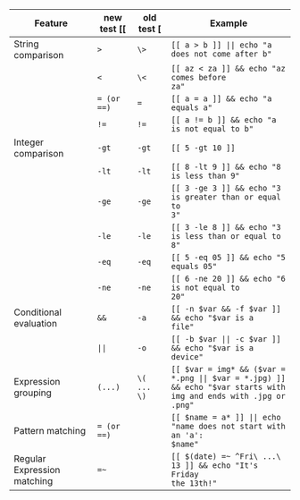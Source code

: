 
|**Feature**|**new test** [[|**old test** [|**Example**|
|--|--|--|--|
|String comparison|<code>></code>|<code>\\></code>|<code>[[ a > b ]] \|\| echo "a does not come after b"</code>|
||<code><|<code>\\<</code>|<code>[[ az < za ]] && echo "az comes before za"</code>|
||<code>= (or ==)</code>|<code>=</code>|<code>[[ a = a ]] && echo "a equals a"</code>|
||<code>!=</code>|<code>!=</code>|<code>[[ a != b ]] && echo "a is not equal to b"</code>|
|Integer comparison|<code>-gt</code>|<code>-gt</code>|<code>[[ 5 -gt 10 ]] || echo "5 is not bigger than 10"</code>|
||<code>-lt</code>|<code>-lt</code>|<code>[[ 8 -lt 9 ]] && echo "8 is less than 9"</code>|
||<code>-ge</code>|<code>-ge</code>|<code>[[ 3 -ge 3 ]] && echo "3 is greater than or equal to 3"</code>|
||<code>-le</code>|<code>-le</code>|<code>[[ 3 -le 8 ]] && echo "3 is less than or equal to 8"</code>|
||<code>-eq</code>|<code>-eq</code>|<code>[[ 5 -eq 05 ]] && echo "5 equals 05"</code>|
||<code>-ne</code>|<code>-ne</code>|<code>[[ 6 -ne 20 ]] && echo "6 is not equal to 20"</code>|
|Conditional evaluation|<code>&&</code>|<code>-a</code>|<code>[[ -n \$var && -f \$var ]] && echo "$var is a file"</code>|
||<code>\|\|</code>|<code>-o</code>|<code>[[ -b \$var \|\| -c \$var ]] && echo "\$var is a device"</code>|
|Expression grouping|<code>(...)</code>|<code>\\( ... \\)</code>|<code>[[ \$var = img* && (\$var = *.png \|\| \$var = *.jpg) ]] && echo "\$var starts with img and ends with .jpg or .png"</code>|
|Pattern matching|<code>= (or ==)</code>||<code>[[ \$name = a* ]] \|\| echo "name does not start with an 'a': \$name"</code>|
|Regular Expression matching|<code>=~</code>||<code>[[ \$(date) =~ ^Fri\\ ...\\ 13 ]] && echo "It's Friday the 13th!"</code>|
